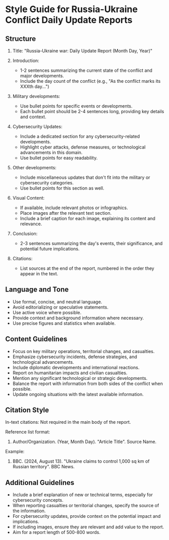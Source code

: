 # Style Guide for Russia-Ukraine Conflict Daily Update Reports

## Structure

1. Title: "Russia-Ukraine war: Daily Update Report (Month Day, Year)"

2. Introduction:
   - 1-2 sentences summarizing the current state of the conflict and major developments.
   - Include the day count of the conflict (e.g., "As the conflict marks its XXXth day...")

3. Military developments:
   - Use bullet points for specific events or developments.
   - Each bullet point should be 2-4 sentences long, providing key details and context.

4. Cybersecurity Updates:
   - Include a dedicated section for any cybersecurity-related developments.
   - Highlight cyber attacks, defense measures, or technological advancements in this domain.
   - Use bullet points for easy readability.

5. Other developments:
   - Include miscellaneous updates that don't fit into the military or cybersecurity categories.
   - Use bullet points for this section as well.

6. Visual Content:
   - If available, include relevant photos or infographics.
   - Place images after the relevant text section.
   - Include a brief caption for each image, explaining its content and relevance.

7. Conclusion:
   - 2-3 sentences summarizing the day's events, their significance, and potential future implications.

8. Citations:
   - List sources at the end of the report, numbered in the order they appear in the text.

## Language and Tone

- Use formal, concise, and neutral language.
- Avoid editorializing or speculative statements.
- Use active voice where possible.
- Provide context and background information where necessary.
- Use precise figures and statistics when available.

## Content Guidelines

- Focus on key military operations, territorial changes, and casualties.
- Emphasize cybersecurity incidents, defense strategies, and technological advancements.
- Include diplomatic developments and international reactions.
- Report on humanitarian impacts and civilian casualties.
- Mention any significant technological or strategic developments.
- Balance the report with information from both sides of the conflict when possible.
- Update ongoing situations with the latest available information.

## Citation Style

In-text citations: Not required in the main body of the report.

Reference list format:
1. Author/Organization. (Year, Month Day). "Article Title". Source Name.

Example: 
1. BBC. (2024, August 13). "Ukraine claims to control 1,000 sq km of Russian territory". BBC News.

## Additional Guidelines

- Include a brief explanation of new or technical terms, especially for cybersecurity concepts.
- When reporting casualties or territorial changes, specify the source of the information.
- For cybersecurity updates, provide context on the potential impact and implications.
- If including images, ensure they are relevant and add value to the report.
- Aim for a report length of 500-800 words.
